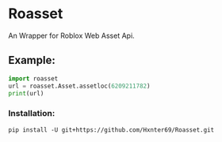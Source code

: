 # Roasset
An Wrapper for Roblox Web Asset Api.

## Example:
```py
import roasset
url = roasset.Asset.assetloc(6209211782)
print(url)
```


### Installation:
`pip install -U git+https://github.com/Hxnter69/Roasset.git`
